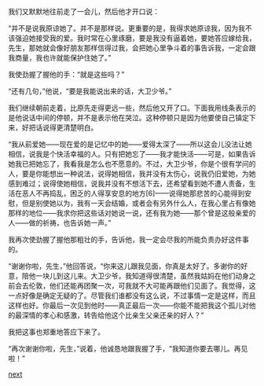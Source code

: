 
我们又默默地往前走了一会儿，然后他才开口说：

“并不是说我原谅她了。并不是那样说。更重要的是，我得求她原谅我，因为我不该强迫她接受我的爱。我时常在心里琢磨，要是我没有逼着她，要她答应嫁给我，先生，那她就会像好朋友那样信得过我，会把她心里争斗着的事告诉我，一定会跟我商量，我也许就能保护住她了。”

我使劲握了握他的手：“就是这些吗？”

“还有几句，”他说，“要是我能说出来的话，大卫少爷。”

我们继续朝前走着，比原先走得更远一些，然后他又开了口。下面我用线条表示的是他说话中间的停顿，并不是表示他在哭泣。这种停顿只是因为他要使自己镇定下来，好把话说得更清楚明白。

“我从前爱她——现在爱的是记忆中的她——爱得太深了——所以这会儿没法让她相信，说我是个快活幸福的人。只有把她忘了——我才能快活——可是，如果告诉她我已把她忘了，我看我是怎么也不愿意的。不过，大卫少爷，你是个很有学问的人，要是你能想出一种说法，说得她相信，我并没有太伤心，说我仍旧爱她，为她感到难过；说得使她相信，说我并没有不想活下去，还希望看到她不遭人责备，生活在恶人不再捣乱，困乏的人得享安息的地方[6]——说得她那悲苦的心能得到安慰，但是别使她以为，我有一天会结婚，或者会有另外什么人，在我心里占有像她那样的地位——我求你把这些话对她说一说，还有我为她——那个曾是这般亲爱的人——做的祈祷，也告诉她一声。”

我再次使劲握了握他那粗壮的手，告诉他，我一定会尽我的所能负责办好这件事的。

“谢谢你啦，先生，”他回答说，“你来这儿跟我见面，你真是太好了。多谢你的好意，陪他一块儿到这儿来。大卫少爷，我知道得很清楚，虽然我姑妈在他们动身之前会去伦敦，他们还能再团聚一次，可我就不大可能再跟他们见面了。我觉得，这一点好像是确定无疑的了。尽管我们谁都没有这么说，不过事情一定是这样，而且这样也好。你最后一次见到他时——真正最后一次——你能不能把我这个孤儿对他的最深情的孝心和感激，转告给他这个比亲生父亲还亲的好人？”

我把这事也郑重地答应下来了。

“再次谢谢你啦，先生，”说着，他诚恳地跟我握了手，“我知道你要去哪儿。再见啦！”

[next](page651.md)